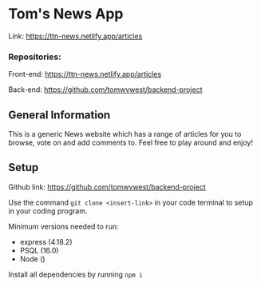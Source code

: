# Tom's News App

Link: https://ttn-news.netlify.app/articles

### Repositories: 

Front-end: https://ttn-news.netlify.app/articles

Back-end: https://github.com/tomwvwest/backend-project

## General Information

This is a generic News website which has a range of articles for you to browse, vote on and add comments to. Feel free to play around and enjoy!

## Setup

Github link: https://github.com/tomwvwest/backend-project  

Use the command ```git clone <insert-link>``` in your code terminal to setup in your coding program.

Minimum versions needed to run:

- express (4.18.2)
- PSQL (16.0)
- Node ()

Install all dependencies by running ```npm i```
